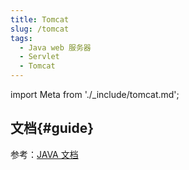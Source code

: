 ```yaml
---
title: Tomcat
slug: /tomcat
tags:
  - Java web 服务器
  - Servlet
  - Tomcat
---
```


import Meta from './_include/tomcat.md';

<Meta name="meta" />

## 文档{#guide}

参考：[JAVA 文档](./java)
